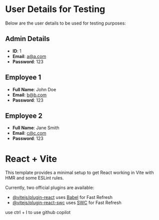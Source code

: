 # User Details for Testing

Below are the user details to be used for testing purposes:

## Admin Details

- **ID**: 1
- **Email**: a@a.com
- **Password**: 123

## Employee 1

- **Full Name**: John Doe
- **Email**: b@b.com
- **Password**: 123

## Employee 2

- **Full Name**: Jane Smith
- **Email**: c@c.com
- **Password**: 123




# React + Vite

This template provides a minimal setup to get React working in Vite with HMR and some ESLint rules.

Currently, two official plugins are available:

- [@vitejs/plugin-react](https://github.com/vitejs/vite-plugin-react/blob/main/packages/plugin-react/README.md) uses [Babel](https://babeljs.io/) for Fast Refresh
- [@vitejs/plugin-react-swc](https://github.com/vitejs/vite-plugin-react-swc) uses [SWC](https://swc.rs/) for Fast Refresh


use ctrl + I to use github copilot 
